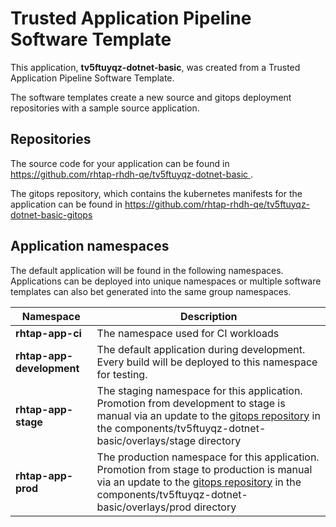 # Trusted Application Pipeline Software Template

This application, **tv5ftuyqz-dotnet-basic**, was created from a Trusted Application Pipeline Software Template.

The software templates create a new source and gitops deployment repositories with a sample source application. 

## Repositories

The source code for your application can be found in [https://github.com/rhtap-rhdh-qe/tv5ftuyqz-dotnet-basic ](https://github.com/rhtap-rhdh-qe/tv5ftuyqz-dotnet-basic ).
 
The gitops repository, which contains the kubernetes manifests for the application can be found in 
[https://github.com/rhtap-rhdh-qe/tv5ftuyqz-dotnet-basic-gitops ](https://github.com/rhtap-rhdh-qe/tv5ftuyqz-dotnet-basic-gitops ) 

## Application namespaces 

The default application will be found in the following namespaces. Applications can be deployed into unique namespaces or multiple software templates can also bet generated into the same group namespaces.  

|  Namespace   |  Description   |  
| -------- | -------- |
| **rhtap-app-ci** | The namespace used for CI workloads |
| **rhtap-app-development** | The default application during development. Every build will be deployed to this namespace for testing. |
| **rhtap-app-stage** | The staging namespace for this application. Promotion from development to stage is manual via an update to the [gitops repository](https://github.com/rhtap-rhdh-qe/tv5ftuyqz-dotnet-basic-gitops ) in the components/tv5ftuyqz-dotnet-basic/overlays/stage directory |
| **rhtap-app-prod** | The production namespace for this application. Promotion from stage to production is manual via an update to the [gitops repository](https://github.com/rhtap-rhdh-qe/tv5ftuyqz-dotnet-basic-gitops ) in the components/tv5ftuyqz-dotnet-basic/overlays/prod directory |